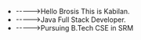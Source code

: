 - ----->Hello Brosis This is Kabilan.
- ----->Java Full Stack Developer.
- ----->Pursuing B.Tech CSE in SRM

